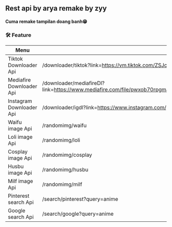 ## Rest api by arya remake by zyy

#### Cuma remake tampilan doang banh😁

### 🛠️ Feature
| Menu | API | 
|------------ | ---------|
| Tiktok Downloader Api | /downloader/tiktok?link=https://vm.tiktok.com/ZSJcLPNpe/ |
| Mediafire Downloader Api | /downloader/mediafireDl?link=https://www.mediafire.com/file/pwxob70rpgma9lz/GBWhatsApp_v8.75%2528Tutorial_Yud%2529.apk/file |
| Instagram Downloader Api | /downloader/igdl?link=https://www.instagram.com/p/CTEDAEbpE4A/?utm_source=ig_web_copy_link |
| Waifu image Api | /randomimg/waifu |
| Loli image Api | /randomimg/loli |
| Cosplay image Api | /randomimg/cosplay |
| Husbu image Api | /randomimg/husbu |
| Milf image Api | /randomimg/milf |
| Pinterest search Api | /search/pinterest?query=anime |
| Google search Api | /search/google?query=anime |
